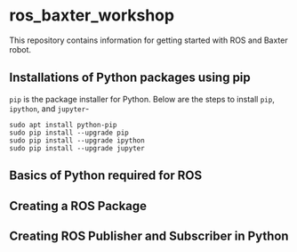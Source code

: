 # ros_baxter_workshop
This repository contains information for getting started with ROS and Baxter robot.


## Installations of Python packages using pip
`pip` is the package installer for Python. Below are the steps to install `pip`, `ipython`, and `jupyter`-

```
sudo apt install python-pip
sudo pip install --upgrade pip
sudo pip install --upgrade ipython
sudo pip install --upgrade jupyter
```

## Basics of Python required for ROS


## Creating a ROS Package


## Creating ROS Publisher and Subscriber in Python
